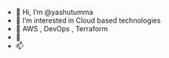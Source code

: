 - 👋 Hi, I’m @yashutumma
- 👀 I’m interested in Cloud based technologies 
- 🌱 AWS , DevOps , Terraform
- 💞️ 
- 📫 

<!---
yashutumma/yashutumma is a ✨ special ✨ repository because its `README.md` (this file) appears on your GitHub profile.
You can click the Preview link to take a look at your changes.
--->
